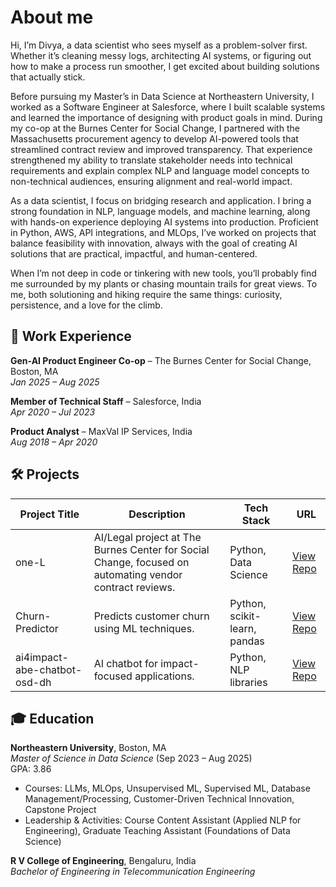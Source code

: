 # About me
Hi, I’m Divya, a data scientist who sees myself as a problem-solver first. Whether it’s cleaning messy logs, architecting AI systems, or figuring out how to make a process run smoother, I get excited about building solutions that actually stick.

Before pursuing my Master’s in Data Science at Northeastern University, I worked as a Software Engineer at Salesforce, where I built scalable systems and learned the importance of designing with product goals in mind. During my co-op at the Burnes Center for Social Change, I partnered with the Massachusetts procurement agency to develop AI-powered tools that streamlined contract review and improved transparency. That experience strengthened my ability to translate stakeholder needs into technical requirements and explain complex NLP and language model concepts to non-technical audiences, ensuring alignment and real-world impact.

As a data scientist, I focus on bridging research and application. I bring a strong foundation in NLP, language models, and machine learning, along with hands-on experience deploying AI systems into production. Proficient in Python, AWS, API integrations, and MLOps, I’ve worked on projects that balance feasibility with innovation, always with the goal of creating AI solutions that are practical, impactful, and human-centered.

When I’m not deep in code or tinkering with new tools, you’ll probably find me surrounded by my plants or chasing mountain trails for great views. To me, both solutioning and hiking require the same things: curiosity, persistence, and a love for the climb.

## 💼 Work Experience  

**Gen-AI Product Engineer Co-op** – The Burnes Center for Social Change, Boston, MA  
*Jan 2025 – Aug 2025*  

**Member of Technical Staff** – Salesforce, India  
*Apr 2020 – Jul 2023*  

**Product Analyst** – MaxVal IP Services, India  
*Aug 2018 – Apr 2020*  

## 🛠 Projects  

| Project Title | Description | Tech Stack | URL |
|---------------|-------------|------------|-----|
| one-L | AI/Legal project at The Burnes Center for Social Change, focused on automating vendor contract reviews. | Python, Data Science | [View Repo](https://github.com/The-Burnes-Center/one-L) |
| Churn-Predictor | Predicts customer churn using ML techniques. | Python, scikit-learn, pandas | [View Repo](https://github.com/divyahegde-07/Churn-Predictor) |
| ai4impact-abe-chatbot-osd-dh | AI chatbot for impact-focused applications. | Python, NLP libraries | [View Repo](https://github.com/divyahegde-07/ai4impact-abe-chatbot-osd-dh) |

## 🎓 Education  

**Northeastern University**, Boston, MA  
*Master of Science in Data Science* (Sep 2023 – Aug 2025)  
GPA: 3.86  
- Courses: LLMs, MLOps, Unsupervised ML, Supervised ML, Database Management/Processing, Customer-Driven Technical Innovation, Capstone     Project  
- Leadership & Activities: Course Content Assistant (Applied NLP for Engineering), Graduate Teaching Assistant (Foundations of Data Science)  

**R V College of Engineering**, Bengaluru, India  
*Bachelor of Engineering in Telecommunication Engineering*
